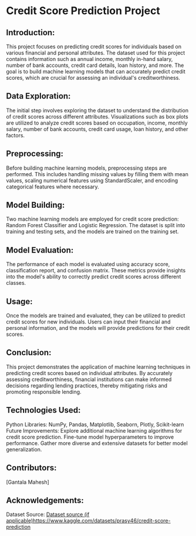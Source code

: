 # Credit Score Prediction Project

## Introduction:
This project focuses on predicting credit scores for individuals based on various financial and personal attributes. The dataset used for this project contains information such as annual income, monthly in-hand salary, number of bank accounts, credit card details, loan history, and more. The goal is to build machine learning models that can accurately predict credit scores, which are crucial for assessing an individual's creditworthiness.

## Data Exploration:
The initial step involves exploring the dataset to understand the distribution of credit scores across different attributes. Visualizations such as box plots are utilized to analyze credit scores based on occupation, income, monthly salary, number of bank accounts, credit card usage, loan history, and other factors.

## Preprocessing:
Before building machine learning models, preprocessing steps are performed. This includes handling missing values by filling them with mean values, scaling numerical features using StandardScaler, and encoding categorical features where necessary.

## Model Building:
Two machine learning models are employed for credit score prediction: Random Forest Classifier and Logistic Regression. The dataset is split into training and testing sets, and the models are trained on the training set.

## Model Evaluation:
The performance of each model is evaluated using accuracy score, classification report, and confusion matrix. These metrics provide insights into the model's ability to correctly predict credit scores across different classes.

## Usage:
Once the models are trained and evaluated, they can be utilized to predict credit scores for new individuals. Users can input their financial and personal information, and the models will provide predictions for their credit scores.

## Conclusion:
This project demonstrates the application of machine learning techniques in predicting credit scores based on individual attributes. By accurately assessing creditworthiness, financial institutions can make informed decisions regarding lending practices, thereby mitigating risks and promoting responsible lending.

## Technologies Used:
Python
Libraries: NumPy, Pandas, Matplotlib, Seaborn, Plotly, Scikit-learn
Future Improvements:
Explore additional machine learning algorithms for credit score prediction.
Fine-tune model hyperparameters to improve performance.
Gather more diverse and extensive datasets for better model generalization.

## Contributors:
[Gantala Mahesh]

## Acknowledgements:
Dataset Source:
[Dataset source (if applicable)](https://www.kaggle.com/datasets/prasy46/credit-score-prediction)https://www.kaggle.com/datasets/prasy46/credit-score-prediction

